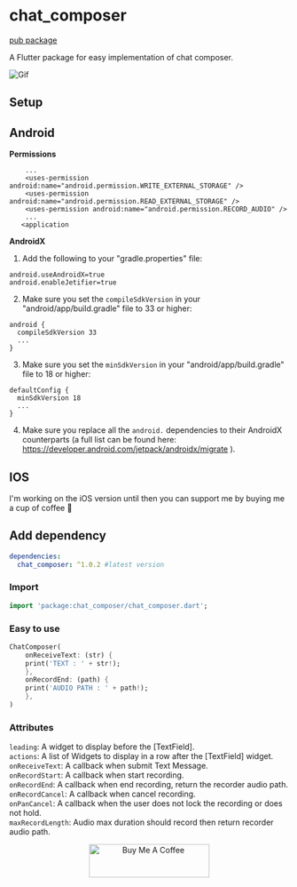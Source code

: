 # chat_composer

[pub package](https://pub.dartlang.org/packages/chat_composer)

A Flutter package for easy implementation of chat composer.

![Gif](https://github.com/anokabb/chat_composer/blob/main/assets/example.gif "Fancy Gif")

## Setup

## Android

**Permissions**

```
    ...
    <uses-permission android:name="android.permission.WRITE_EXTERNAL_STORAGE" />
    <uses-permission android:name="android.permission.READ_EXTERNAL_STORAGE" />
    <uses-permission android:name="android.permission.RECORD_AUDIO" />
    ...
   <application
```

**AndroidX**

1. Add the following to your "gradle.properties" file:

```
android.useAndroidX=true
android.enableJetifier=true
```

2. Make sure you set the `compileSdkVersion` in your "android/app/build.gradle" file to 33 or higher:

```
android {
  compileSdkVersion 33
  ...
}
```

3. Make sure you set the `minSdkVersion` in your "android/app/build.gradle" file to 18 or higher:

```
defaultConfig {
  minSdkVersion 18
  ...
}
```

4. Make sure you replace all the `android.` dependencies to their AndroidX counterparts (a full list can be found here: https://developer.android.com/jetpack/androidx/migrate ).

## IOS

I'm working on the iOS version until then you can support me by buying me a cup of coffee 🙂

## Add dependency

```yaml
dependencies:
  chat_composer: ^1.0.2 #latest version
```

### Import

```dart
import 'package:chat_composer/chat_composer.dart';
```

### Easy to use

```dart
ChatComposer(
    onReceiveText: (str) {
    print('TEXT : ' + str!);
    },
    onRecordEnd: (path) {
    print('AUDIO PATH : ' + path!);
    },
)
```

### Attributes

`leading`: A widget to display before the [TextField].\
`actions`: A list of Widgets to display in a row after the [TextField] widget.\
`onReceiveText`: A callback when submit Text Message.\
`onRecordStart`: A callback when start recording.\
`onRecordEnd`: A callback when end recording, return the recorder audio path.\
`onRecordCancel`: A callback when cancel recording.\
`onPanCancel`: A callback when the user does not lock the recording or does not hold.\
`maxRecordLength`: Audio max duration should record then return recorder audio path.

<p align="center">
<a href="https://www.buymeacoffee.com/anokab" target="_blank"><img src="https://cdn.buymeacoffee.com/buttons/v2/default-red.png" alt="Buy Me A Coffee" style="height: 60px !important;width: 217px !important;" ></a>
</p>

